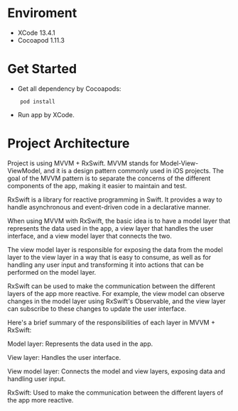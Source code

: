 # Enviroment
- XCode 13.4.1
- Cocoapod 1.11.3

# Get Started
- Get all dependency by Cocoapods:
```
    pod install
```

- Run app by XCode.


# Project Architecture
Project is using MVVM + RxSwift. MVVM stands for Model-View-ViewModel, and it is a design pattern commonly used in iOS projects. The goal of the MVVM pattern is to separate the concerns of the different components of the app, making it easier to maintain and test.

RxSwift is a library for reactive programming in Swift. It provides a way to handle asynchronous and event-driven code in a declarative manner.

When using MVVM with RxSwift, the basic idea is to have a model layer that represents the data used in the app, a view layer that handles the user interface, and a view model layer that connects the two.

The view model layer is responsible for exposing the data from the model layer to the view layer in a way that is easy to consume, as well as for handling any user input and transforming it into actions that can be performed on the model layer.

RxSwift can be used to make the communication between the different layers of the app more reactive. For example, the view model can observe changes in the model layer using RxSwift's Observable, and the view layer can subscribe to these changes to update the user interface.

Here's a brief summary of the responsibilities of each layer in MVVM + RxSwift:

Model layer: Represents the data used in the app.

View layer: Handles the user interface.

View model layer: Connects the model and view layers, exposing data and handling user input.

RxSwift: Used to make the communication between the different layers of the app more reactive.